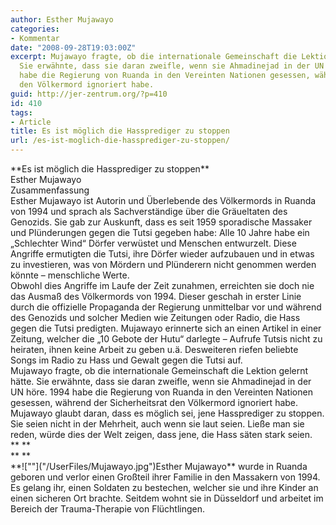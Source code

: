 ```yaml
---
author: Esther Mujawayo
categories:
- Kommentar
date: "2008-09-28T19:03:00Z"
excerpt: Mujawayo fragte, ob die internationale Gemeinschaft die Lektion gelernt hätte.
  Sie erwähnte, dass sie daran zweifle, wenn sie Ahmadinejad in der UN höre. 1994
  habe die Regierung von Ruanda in den Vereinten Nationen gesessen, während der Sicherheitsrat
  den Völkermord ignoriert habe.
guid: http://jer-zentrum.org/?p=410
id: 410
tags:
- Article
title: Es ist möglich die Hassprediger zu stoppen
url: /es-ist-moglich-die-hassprediger-zu-stoppen/
---
```


<div align=""center"">**<font size=""3"">Es ist möglich die Hassprediger zu stoppen</font>**</div><div align=""center""><font size=""3"">Esther Mujawayo</font></div><div align=""center""><font size=""3""></font></div><div align=""center""><font size=""3"">Zusammenfassung</font></div><div><font size=""3""> </font></div><div><font size=""3""> </font></div><div><font size=""3"">Esther Mujawayo ist Autorin und Überlebende des Völkermords in Ruanda von 1994 und sprach als Sachverständige über die Gräueltaten des Genozids. Sie gab zur Auskunft, dass es seit 1959 sporadische Massaker und Plünderungen gegen die Tutsi gegeben habe: Alle 10 Jahre habe ein „Schlechter Wind“ Dörfer verwüstet und Menschen entwurzelt. Diese Angriffe ermutigten die Tutsi, ihre Dörfer wieder aufzubauen und in etwas zu investieren, was von Mördern und Plünderern nicht genommen werden könnte – menschliche Werte.</font></div><div><font size=""3""> </font></div><div><font size=""3"">Obwohl dies Angriffe im Laufe der Zeit zunahmen, erreichten sie doch nie das Ausmaß des Völkermords von 1994. Dieser geschah in erster Linie durch die offizielle Propaganda der Regierung unmittelbar vor und während des Genozids und solcher Medien wie Zeitungen oder Radio, die Hass gegen die Tutsi predigten. Mujawayo erinnerte sich an einen Artikel in einer Zeitung, welcher die „10 Gebote der Hutu“ darlegte – Aufrufe Tutsis nicht zu heiraten, ihnen keine Arbeit zu geben u.ä. Desweiteren riefen beliebte Songs im Radio zu Hass und Gewalt gegen die Tutsi auf.</font></div><div><font size=""3""> </font></div><div><font size=""3"">Mujawayo fragte, ob die internationale Gemeinschaft die Lektion gelernt hätte. Sie erwähnte, dass sie daran zweifle, wenn sie Ahmadinejad in der UN höre. 1994 habe die Regierung von Ruanda in den Vereinten Nationen gesessen, während der Sicherheitsrat den Völkermord ignoriert habe.</font></div><div><font size=""3""> </font></div><div><font size=""3"">Mujawayo glaubt daran, dass es möglich sei, jene Hassprediger zu stoppen. Sie seien nicht in der Mehrheit, auch wenn sie laut seien. Ließe man sie reden, würde dies der Welt zeigen, dass jene, die Hass säten stark seien.</font></div><div>**<font size=""3""> </font>**</div><div>**<font size=""3""> </font>**</div><div><font size=""3"">**![""]("/UserFiles/Mujawayo.jpg")Esther Mujawayo** wurde in Ruanda geboren und verlor einen Großteil ihrer Familie in den Massakern von 1994. Es gelang ihr, einen Soldaten zu bestechen, welcher sie und ihre Kinder an einen sicheren Ort brachte. Seitdem wohnt sie in Düsseldorf und arbeitet im Bereich der Trauma-Therapie von Flüchtlingen.</font></div>
